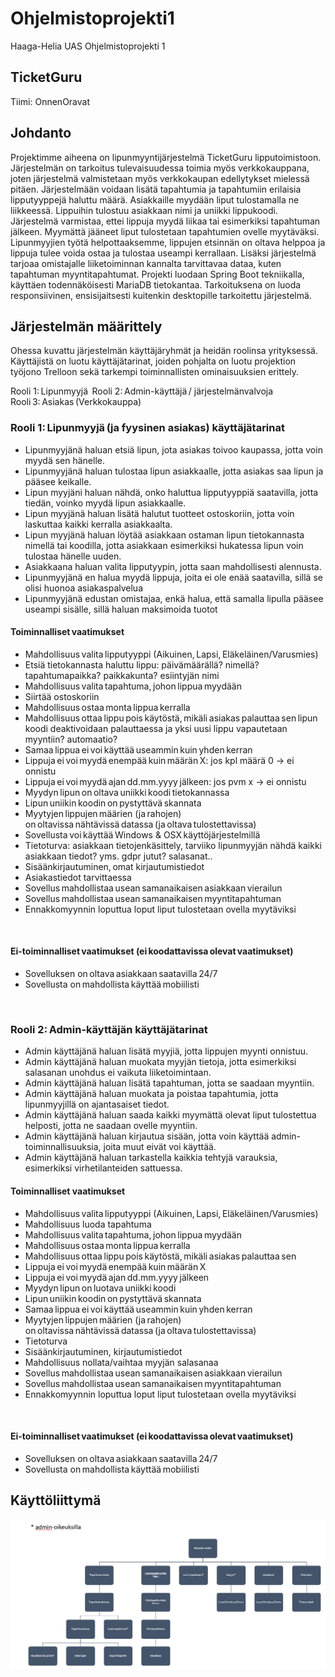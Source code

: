 # Ohjelmistoprojekti1
Haaga-Helia UAS Ohjelmistoprojekti 1 

## TicketGuru

Tiimi: OnnenOravat 

## Johdanto 

Projektimme aiheena on lipunmyyntijärjestelmä TicketGuru lipputoimistoon. Järjestelmän on tarkoitus tulevaisuudessa toimia myös verkkokauppana, joten järjestelmä valmistetaan myös verkkokaupan edellytykset mielessä pitäen. Järjestelmään voidaan lisätä tapahtumia ja tapahtumiin erilaisia lipputyyppejä haluttu määrä. Asiakkaille myydään liput tulostamalla ne liikkeessä. Lippuihin tulostuu asiakkaan nimi ja uniikki lippukoodi. Järjestelmä varmistaa, ettei lippuja myydä liikaa tai esimerkiksi tapahtuman jälkeen. Myymättä jääneet liput tulostetaan tapahtumien ovelle myytäväksi. Lipunmyyjien työtä helpottaaksemme, lippujen etsinnän on oltava helppoa ja lippuja tulee voida ostaa ja tulostaa useampi kerrallaan. Lisäksi järjestelmä tarjoaa omistajalle liiketoiminnan kannalta tarvittavaa dataa, kuten tapahtuman myyntitapahtumat. Projekti luodaan Spring Boot tekniikalla, käyttäen todennäköisesti MariaDB tietokantaa. Tarkoituksena on luoda responsiivinen, ensisijaitsesti kuitenkin desktopille tarkoitettu järjestelmä. 

## Järjestelmän määrittely 

Ohessa kuvattu järjestelmän käyttäjäryhmät ja heidän roolinsa yrityksessä. Käyttäjistä on luotu käyttäjätarinat, joiden pohjalta on luotu projektion työjono Trelloon sekä tarkempi toiminnallisten ominaisuuksien erittely. 

Rooli 1: Lipunmyyjä  
Rooli 2: Admin-käyttäjä / järjestelmänvalvoja 
Rooli 3: Asiakas (Verkkokauppa)  
  
### Rooli 1: Lipunmyyjä (ja fyysinen asiakas) käyttäjätarinat
* Lipunmyyjänä haluan etsiä lipun, jota asiakas toivoo kaupassa, jotta voin myydä sen hänelle. 
* Lipunmyyjänä haluan tulostaa lipun asiakkaalle, jotta asiakas saa lipun ja pääsee keikalle. 
* Lipun myyjäni haluan nähdä, onko haluttua lipputyyppiä saatavilla, jotta tiedän, voinko myydä lipun asiakkaalle. 
* Lipun myyjänä haluan lisätä halutut tuotteet ostoskoriin, jotta voin laskuttaa kaikki kerralla asiakkaalta. 
* Lipun myyjänä haluan löytää asiakkaan ostaman lipun tietokannasta nimellä tai koodilla, jotta asiakkaan esimerkiksi hukatessa lipun voin tulostaa hänelle uuden. 
* Asiakkaana haluan valita lipputyypin, jotta saan mahdollisesti alennusta. 
* Lipunmyyjänä en halua myydä lippuja, joita ei ole enää saatavilla, sillä se olisi huonoa asiakaspalvelua 
* Lipunmyyjänä edustan omistajaa, enkä halua, että samalla lipulla pääsee useampi sisälle, sillä haluan maksimoida tuotot 

#### Toiminnalliset vaatimukset

* Mahdollisuus valita lipputyyppi (Aikuinen, Lapsi, Eläkeläinen/Varusmies)  
* Etsiä tietokannasta haluttu lippu: päivämäärällä? nimellä? tapahtumapaikka? paikkakunta? esiintyjän nimi 
* Mahdollisuus valita tapahtuma, johon lippua myydään  
* Siirtää ostoskoriin 
* Mahdollisuus ostaa monta lippua kerralla  
* Mahdollisuus ottaa lippu pois käytöstä, mikäli asiakas palauttaa sen lipun koodi deaktivoidaan palauttaessa ja yksi uusi lippu vapautetaan myyntiin? automaatio? 
* Samaa lippua ei voi käyttää useammin kuin yhden kerran  
* Lippuja ei voi myydä enempää kuin määrän X: jos kpl määrä 0 -> ei onnistu 
* Lippuja ei voi myydä ajan dd.mm.yyyy jälkeen: jos pvm x -> ei onnistu 
* Myydyn lipun on oltava uniikki koodi tietokannassa 
* Lipun uniikin koodin on pystyttävä skannata  
* Myytyjen lippujen määrien (ja rahojen) on oltavissa nähtävissä datassa (ja oltava tulostettavissa)  
* Sovellusta voi käyttää Windows & OSX käyttöjärjestelmillä  
* Tietoturva: asiakkaan tietojenkäsittely, tarviiko lipunmyyjän nähdä kaikki asiakkaan tiedot? yms. gdpr jutut? salasanat..  
* Sisäänkirjautuminen, omat kirjautumistiedot   
* Asiakastiedot tarvittaessa 
* Sovellus mahdollistaa usean samanaikaisen asiakkaan vierailun  
* Sovellus mahdollistaa usean samanaikaisen myyntitapahtuman  
* Ennakkomyynnin loputtua loput liput tulostetaan ovella myytäviksi 

  
#### Ei-toiminnalliset vaatimukset (ei koodattavissa olevat vaatimukset)
* Sovelluksen on oltava asiakkaan saatavilla 24/7  
* Sovellusta on mahdollista käyttää mobiilisti  

  
### Rooli 2: Admin-käyttäjän käyttäjätarinat
* Admin käyttäjänä haluan lisätä myyjiä, jotta lippujen myynti onnistuu. 
* Admin käyttäjänä haluan muokata myyjän tietoja, jotta esimerkiksi salasanan unohdus ei vaikuta liiketoimintaan.
* Admin käyttäjänä haluan lisätä tapahtuman, jotta se saadaan myyntiin. 
* Admin käyttäjänä haluan muokata ja poistaa tapahtumia, jotta lipunmyyjillä on ajantasaiset tiedot. 
* Admin käyttäjänä haluan saada kaikki myymättä olevat liput tulostettua helposti, jotta ne saadaan ovelle myyntiin. 
* Admin käyttäjänä haluan kirjautua sisään, jotta voin käyttää admin-toiminnallisuuksia, joita muut eivät voi käyttää.
* Admin käyttäjänä haluan tarkastella kaikkia tehtyjä varauksia, esimerkiksi virhetilanteiden sattuessa.
 

#### Toiminnalliset vaatimukset
* Mahdollisuus valita lipputyyppi (Aikuinen, Lapsi, Eläkeläinen/Varusmies)  
* Mahdollisuus luoda tapahtuma 
* Mahdollisuus valita tapahtuma, johon lippua myydään  
* Mahdollisuus ostaa monta lippua kerralla  
* Mahdollisuus ottaa lippu pois käytöstä, mikäli asiakas palauttaa sen  
* Lippuja ei voi myydä enempää kuin määrän X  
* Lippuja ei voi myydä ajan dd.mm.yyyy jälkeen  
* Myydyn lipun on luotava uniikki koodi  
* Lipun uniikin koodin on pystyttävä skannata  
* Samaa lippua ei voi käyttää useammin kuin yhden kerran  
* Myytyjen lippujen määrien (ja rahojen) on oltavissa nähtävissä datassa (ja oltava tulostettavissa)  
* Tietoturva  
* Sisäänkirjautuminen, kirjautumistiedot 
* Mahdollisuus nollata/vaihtaa myyjän salasanaa   
* Sovellus mahdollistaa usean samanaikaisen asiakkaan vierailun  
* Sovellus mahdollistaa usean samanaikaisen myyntitapahtuman  
* Ennakkomyynnin loputtua loput liput tulostetaan ovella myytäviksi 

  
#### Ei-toiminnalliset vaatimukset (ei koodattavissa olevat vaatimukset) 
* Sovelluksen on oltava asiakkaan saatavilla 24/7  
* Sovellusta on mahdollista käyttää mobiilisti  

 

## Käyttöliittymä 
![kayttoliittymakaavio](https://github.com/NipeH/ohjelmistoprojekti1/blob/master/kayttoliittymakaavio.png)

